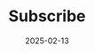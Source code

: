 ---
title: "Subscribe"
date: 2025-02-13
modified: 2025-02-07
description: "Get ScanGov email updates."
icon: "fa-solid fa-envelope-open-text"
topics:
  - ScanGov
redirect_to: https://scangov.com/subscribe
---